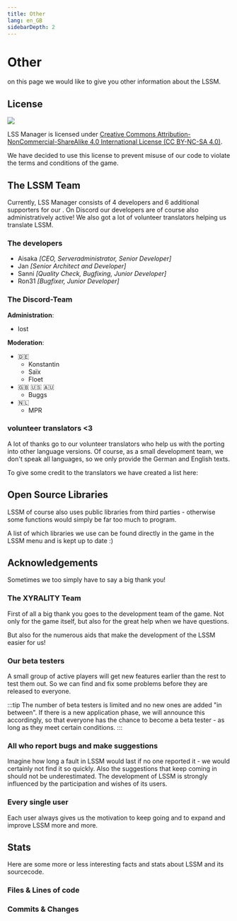 ```yaml
---
title: Other
lang: en_GB
sidebarDepth: 2
---
```


# Other

on this page we would like to give you other information about the LSSM.

## License
[![](https://mirrors.creativecommons.org/presskit/buttons/88x31/svg/by-nc-sa.eu.svg)][license]


LSS Manager is licensed under [Creative Commons Attribution-NonCommercial-ShareAlike 4.0 International License (CC BY-NC-SA 4.0)][license].

We have decided to use this license to prevent misuse of our code to violate the terms and conditions of the game.

## The LSSM Team
Currently, LSS Manager consists of 4 developers and 6 additional supporters for our <discord/>. On Discord our developers are of course also administratively active! We also got a lot of volunteer translators helping us translate LSSM.

### The developers
* Aisaka *[CEO, Serveradministrator, Senior Developer]*
* Jan *[Senior Architect and Developer]*
* Sanni *[Quality Check, Bugfixing, Junior Developer]*
* Ron31 *[Bugfixer, Junior Developer]*

### The Discord-Team
**Administration**:
* lost

**Moderation**:
* 🇩🇪
    * Konstantin
    * Saïx
    * Floet
* 🇬🇧 🇺🇸 🇦🇺
    * Buggs
* 🇳🇱
    * MPR


### volunteer translators <3
A lot of thanks go to our volunteer translators who help us with the porting into other language versions. Of course, as a small development team, we don't speak all languages, so we only provide the German and English texts.

To give some credit to the translators we have created a list here:
<translators/>

## Open Source Libraries
LSSM of course also uses public libraries from third parties - otherwise some functions would simply be far too much to program.

A list of which libraries we use can be found directly in the game in the LSSM menu and is kept up to date :)

## Acknowledgements
Sometimes we too simply have to say a big thank you!

### The XYRALITY Team
First of all a big thank you goes to the development team of the game. Not only for the game itself, but also for the great help when we have questions.

But also for the numerous aids that make the development of the LSSM easier for us!

### Our beta testers
A small group of active players will get new features earlier than the rest to test them out. So we can find and fix some problems before they are released to everyone.

:::tip
The number of beta testers is limited and no new ones are added "in between". If there is a new application phase, we will announce this accordingly, so that everyone has the chance to become a beta tester - as long as they meet certain conditions.
:::

### All who report bugs and make suggestions
Imagine how long a fault in LSSM would last if no one reported it - we would certainly not find it so quickly. Also the suggestions that keep coming in should not be underestimated. The development of LSSM is strongly influenced by the participation and wishes of its users.

### Every single user
Each user always gives us the motivation to keep going and to expand and improve LSSM more and more.

## Stats

Here are some more or less interesting facts and stats about LSSM and its sourcecode.

### Files & Lines of code

<stats-cloc/>

### Commits & Changes

<stats-commits/>

[license]: https://creativecommons.org/licenses/by-nc-sa/4.0/deed.en
